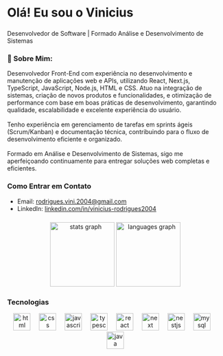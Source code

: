 <h1 align="left">Olá! Eu sou o Vinicius</h1>

###

<p align="left">
  Desenvolvedor de Software | Formado Análise e Desenvolvimento de Sistemas
   <h3>💬 Sobre Mim:</h3>
 Desenvolvedor Front-End com experiência no desenvolvimento e manutenção de aplicações web e APIs, utilizando React, Next.js, TypeScript, JavaScript, Node.js, HTML e CSS. Atuo na integração de sistemas, criação de novos produtos e funcionalidades, e otimização de performance com base em boas práticas de desenvolvimento, garantindo qualidade, escalabilidade e excelente experiência do usuário. <br><br>
Tenho experiência em gerenciamento de tarefas em sprints ágeis (Scrum/Kanban) e documentação técnica, contribuindo para o fluxo de desenvolvimento eficiente e organizado.<br><br>
Formado em Análise e Desenvolvimento de Sistemas, sigo me aperfeiçoando continuamente para entregar soluções web completas e eficientes.
</p>

###

<h3>Como Entrar em Contato</h3>

- Email: rodrigues.vini.2004@gmail.com  
- LinkedIn: [linkedin.com/in/vinicius-rodrigues2004](https://www.linkedin.com/in/vinicius-rodrigues2004/)

###

<div align="center">
  <img src="https://github-readme-stats.vercel.app/api?username=Vinicius-Rodriguess&hide_title=false&hide_rank=false&show_icons=true&include_all_commits=true&count_private=true&disable_animations=false&theme=dracula&locale=pt-br&hide_border=false&order=1" height="150" alt="stats graph" />
  <img src="https://github-readme-stats.vercel.app/api/top-langs?username=Vinicius-Rodriguess&locale=pt-br&hide_title=false&layout=compact&card_width=320&langs_count=5&theme=dracula&hide_border=false&order=2" height="150" alt="languages graph" />
</div>

###

<h3>Tecnologias</h3>

<div align="center">
  <img src="https://skillicons.dev/icons?i=html" height="40" alt="html logo"  />
  <img width="12" />
  <img src="https://skillicons.dev/icons?i=css" height="40" alt="css logo"  />
  <img width="12" />
  <img src="https://skillicons.dev/icons?i=js" height="40" alt="javascript logo"  />
  <img width="12" />
  <img src="https://skillicons.dev/icons?i=ts" height="40" alt="typescript logo"  />
  <img width="12" />
  <img src="https://skillicons.dev/icons?i=react" height="40" alt="react logo"  />
  <img width="12" />
  <img src="https://skillicons.dev/icons?i=next" height="40" alt="next logo"  />
  <img width="12" />
  <img src="https://skillicons.dev/icons?i=nestjs" height="40" alt="nestjs logo"  />
  <img width="12" />
  <img src="https://skillicons.dev/icons?i=mysql" height="40" alt="mysql logo"  />
  <img width="12" />
  <img src="https://skillicons.dev/icons?i=java" height="40" alt="java logo"  />
</div>

###
